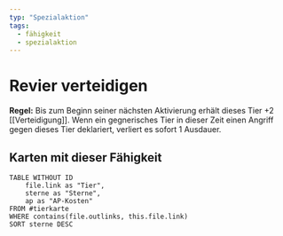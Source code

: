```yaml
---
typ: "Spezialaktion"
tags:   
  - fähigkeit
  - spezialaktion
---  
```


# Revier verteidigen

**Regel:** Bis zum Beginn seiner nächsten Aktivierung erhält dieses Tier +2
[[Verteidigung]]. Wenn ein gegnerisches Tier in dieser Zeit einen Angriff gegen dieses Tier
deklariert, verliert es sofort 1 Ausdauer.

## Karten mit dieser Fähigkeit  
```dataview 
TABLE WITHOUT ID   
	file.link as "Tier", 
	sterne as "Sterne",   
	ap as "AP-Kosten" 
FROM #tierkarte 
WHERE contains(file.outlinks, this.file.link) 
SORT sterne DESC